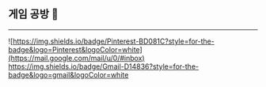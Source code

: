 ## 게임 공방 🌱
<hr>

![https://img.shields.io/badge/Pinterest-BD081C?style=for-the-badge&logo=Pinterest&logoColor=white](https://mail.google.com/mail/u/0/#inbox)
 https://img.shields.io/badge/Gmail-D14836?style=for-the-badge&logo=gmail&logoColor=white
<!--
**kslkg/kslkg** is a ✨ _special_ ✨ repository because its `README.md` (this file) appears on your GitHub profile.

Here are some ideas to get you started:

- 🔭 I’m currently working on ...
- 🌱 I’m currently learning ...
- 👯 I’m looking to collaborate on ...
- 🤔 I’m looking for help with ...
- 💬 Ask me about ...
- 📫 How to reach me: ...
- 😄 Pronouns: ...
- ⚡ Fun fact: ...
-->
